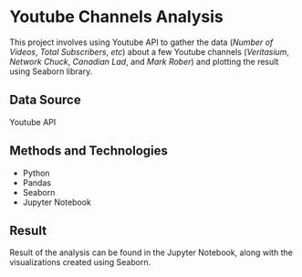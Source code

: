 # Youtube Channels Analysis
This project involves using Youtube API to gather the data (_Number of Videos_, _Total Subscribers_, _etc_) about a few Youtube channels (_Veritasium_, _Network Chuck_, _Canadian Lad_, and _Mark Rober_) and plotting the result using Seaborn library.

## Data Source
Youtube API

## Methods and Technologies
* Python
* Pandas
* Seaborn
* Jupyter Notebook

## Result
Result of the analysis can be found in the Jupyter Notebook, along with the visualizations created using Seaborn.
